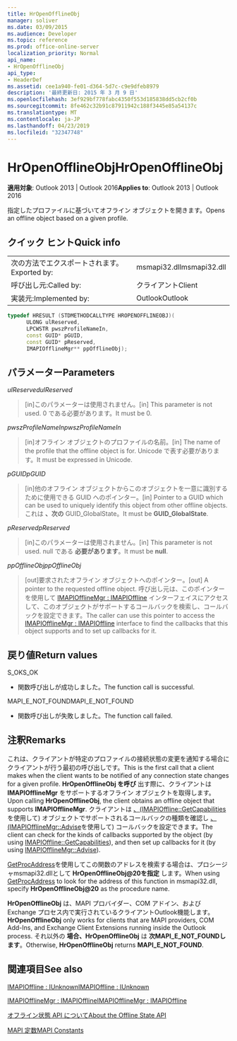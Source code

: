 ```yaml
---
title: HrOpenOfflineObj
manager: soliver
ms.date: 03/09/2015
ms.audience: Developer
ms.topic: reference
ms.prod: office-online-server
localization_priority: Normal
api_name:
- HrOpenOfflineObj
api_type:
- HeaderDef
ms.assetid: cee1a940-fe01-d364-5d7c-c9e9dfeb8979
description: '最終更新日: 2015 年 3 月 9 日'
ms.openlocfilehash: 3ef929bf778fabc4350f553d185838dd5cb2cf0b
ms.sourcegitcommit: 8fe462c32b91c87911942c188f3445e85a54137c
ms.translationtype: MT
ms.contentlocale: ja-JP
ms.lasthandoff: 04/23/2019
ms.locfileid: "32347748"
---
```

# <a name="hropenofflineobj"></a><span data-ttu-id="12209-103">HrOpenOfflineObj</span><span class="sxs-lookup"><span data-stu-id="12209-103">HrOpenOfflineObj</span></span>

  
  
<span data-ttu-id="12209-104">**適用対象**: Outlook 2013 | Outlook 2016</span><span class="sxs-lookup"><span data-stu-id="12209-104">**Applies to**: Outlook 2013 | Outlook 2016</span></span> 
  
<span data-ttu-id="12209-105">指定したプロファイルに基づいてオフライン オブジェクトを開きます。</span><span class="sxs-lookup"><span data-stu-id="12209-105">Opens an offline object based on a given profile.</span></span>
  
## <a name="quick-info"></a><span data-ttu-id="12209-106">クイック ヒント</span><span class="sxs-lookup"><span data-stu-id="12209-106">Quick info</span></span>

|||
|:-----|:-----|
|<span data-ttu-id="12209-107">次の方法でエクスポートされます。</span><span class="sxs-lookup"><span data-stu-id="12209-107">Exported by:</span></span>  <br/> |<span data-ttu-id="12209-108">msmapi32.dll</span><span class="sxs-lookup"><span data-stu-id="12209-108">msmapi32.dll</span></span>  <br/> |
|<span data-ttu-id="12209-109">呼び出し元:</span><span class="sxs-lookup"><span data-stu-id="12209-109">Called by:</span></span>  <br/> |<span data-ttu-id="12209-110">クライアント</span><span class="sxs-lookup"><span data-stu-id="12209-110">Client</span></span>  <br/> |
|<span data-ttu-id="12209-111">実装元:</span><span class="sxs-lookup"><span data-stu-id="12209-111">Implemented by:</span></span>  <br/> |<span data-ttu-id="12209-112">Outlook</span><span class="sxs-lookup"><span data-stu-id="12209-112">Outlook</span></span>  <br/> |
   
```cpp
typedef HRESULT (STDMETHODCALLTYPE HROPENOFFLINEOBJ)( 
      ULONG ulReserved, 
      LPCWSTR pwszProfileNameIn, 
      const GUID* pGUID, 
      const GUID* pReserved, 
      IMAPIOfflineMgr** ppOfflineObj); 

```

## <a name="parameters"></a><span data-ttu-id="12209-113">パラメーター</span><span class="sxs-lookup"><span data-stu-id="12209-113">Parameters</span></span>

 <span data-ttu-id="12209-114">_ulReserved_</span><span class="sxs-lookup"><span data-stu-id="12209-114">_ulReserved_</span></span>
  
> <span data-ttu-id="12209-115">[in]このパラメーターは使用されません。</span><span class="sxs-lookup"><span data-stu-id="12209-115">[in] This parameter is not used.</span></span> <span data-ttu-id="12209-116">0 である必要があります。</span><span class="sxs-lookup"><span data-stu-id="12209-116">It must be 0.</span></span>
    
 <span data-ttu-id="12209-117">_pwszProfileNameIn_</span><span class="sxs-lookup"><span data-stu-id="12209-117">_pwszProfileNameIn_</span></span>
  
> <span data-ttu-id="12209-118">[in]オフライン オブジェクトのプロファイルの名前。</span><span class="sxs-lookup"><span data-stu-id="12209-118">[in] The name of the profile that the offline object is for.</span></span> <span data-ttu-id="12209-119">Unicode で表す必要があります。</span><span class="sxs-lookup"><span data-stu-id="12209-119">It must be expressed in Unicode.</span></span> 
    
 <span data-ttu-id="12209-120">_pGUID_</span><span class="sxs-lookup"><span data-stu-id="12209-120">_pGUID_</span></span>
  
> <span data-ttu-id="12209-121">[in]他のオフライン オブジェクトからこのオブジェクトを一意に識別するために使用できる GUID へのポインター。</span><span class="sxs-lookup"><span data-stu-id="12209-121">[in] Pointer to a GUID which can be used to uniquely identify this object from other offline objects.</span></span> <span data-ttu-id="12209-122">これは **、次の** GUID_GlobalState。</span><span class="sxs-lookup"><span data-stu-id="12209-122">It must be **GUID_GlobalState**.</span></span>
    
 <span data-ttu-id="12209-123">_pReserved_</span><span class="sxs-lookup"><span data-stu-id="12209-123">_pReserved_</span></span>
  
> <span data-ttu-id="12209-124">[in]このパラメーターは使用されません。</span><span class="sxs-lookup"><span data-stu-id="12209-124">[in] This parameter is not used.</span></span> <span data-ttu-id="12209-125">null である **必要があります**。</span><span class="sxs-lookup"><span data-stu-id="12209-125">It must be **null**.</span></span>
    
 <span data-ttu-id="12209-126">_ppOfflineObj_</span><span class="sxs-lookup"><span data-stu-id="12209-126">_ppOfflineObj_</span></span>
  
> <span data-ttu-id="12209-127">[out]要求されたオフライン オブジェクトへのポインター。</span><span class="sxs-lookup"><span data-stu-id="12209-127">[out] A pointer to the requested offline object.</span></span> <span data-ttu-id="12209-128">呼び出し元は、このポインターを使用して [IMAPIOfflineMgr : IMAPIOffline](imapiofflinemgrimapioffline.md) インターフェイスにアクセスして、このオブジェクトがサポートするコールバックを検索し、コールバックを設定できます。</span><span class="sxs-lookup"><span data-stu-id="12209-128">The caller can use this pointer to access the [IMAPIOfflineMgr : IMAPIOffline](imapiofflinemgrimapioffline.md) interface to find the callbacks that this object supports and to set up callbacks for it.</span></span> 
    
## <a name="return-values"></a><span data-ttu-id="12209-129">戻り値</span><span class="sxs-lookup"><span data-stu-id="12209-129">Return values</span></span>

<span data-ttu-id="12209-130">S_OK</span><span class="sxs-lookup"><span data-stu-id="12209-130">S_OK</span></span> 
  
- <span data-ttu-id="12209-131">関数呼び出しが成功しました。</span><span class="sxs-lookup"><span data-stu-id="12209-131">The function call is successful.</span></span>
    
<span data-ttu-id="12209-132">MAPI_E_NOT_FOUND</span><span class="sxs-lookup"><span data-stu-id="12209-132">MAPI_E_NOT_FOUND</span></span>
  
- <span data-ttu-id="12209-133">関数呼び出しが失敗しました。</span><span class="sxs-lookup"><span data-stu-id="12209-133">The function call failed.</span></span>
    
## <a name="remarks"></a><span data-ttu-id="12209-134">注釈</span><span class="sxs-lookup"><span data-stu-id="12209-134">Remarks</span></span>

<span data-ttu-id="12209-135">これは、クライアントが特定のプロファイルの接続状態の変更を通知する場合にクライアントが行う最初の呼び出しです。</span><span class="sxs-lookup"><span data-stu-id="12209-135">This is the first call that a client makes when the client wants to be notified of any connection state changes for a given profile.</span></span> <span data-ttu-id="12209-136">**HrOpenOfflineObj を呼び** 出す際に、クライアントは **IMAPIOfflineMgr** をサポートするオフライン オブジェクトを取得します。</span><span class="sxs-lookup"><span data-stu-id="12209-136">Upon calling **HrOpenOfflineObj**, the client obtains an offline object that supports **IMAPIOfflineMgr**.</span></span> <span data-ttu-id="12209-137">クライアントは [、(IMAPIOffline::GetCapabilities](imapioffline-getcapabilities.md)を使用して) オブジェクトでサポートされるコールバックの種類を確認し [、(IMAPIOfflineMgr::Advise](imapiofflinemgr-advise.md)を使用して) コールバックを設定できます。</span><span class="sxs-lookup"><span data-stu-id="12209-137">The client can check for the kinds of callbacks supported by the object (by using [IMAPIOffline::GetCapabilities](imapioffline-getcapabilities.md)), and then set up callbacks for it (by using [IMAPIOfflineMgr::Advise](imapiofflinemgr-advise.md)).</span></span>
  
<span data-ttu-id="12209-138">[GetProcAddress](https://msdn.microsoft.com/library/ms683212.aspx)を使用してこの関数のアドレスを検索する場合は、プロシージャmsmapi32.dllとして **HrOpenOfflineObj@20を指定** します。</span><span class="sxs-lookup"><span data-stu-id="12209-138">When using [GetProcAddress](https://msdn.microsoft.com/library/ms683212.aspx) to look for the address of this function in msmapi32.dll, specify **HrOpenOfflineObj@20** as the procedure name.</span></span> 
  
 <span data-ttu-id="12209-139">**HrOpenOfflineObj** は、MAPI プロバイダー、COM アドイン、および Exchange プロセス内で実行されているクライアントOutlook機能します。</span><span class="sxs-lookup"><span data-stu-id="12209-139">**HrOpenOfflineObj** only works for clients that are MAPI providers, COM Add-Ins, and Exchange Client Extensions running inside the Outlook process.</span></span> <span data-ttu-id="12209-140">それ以外の **場合、HrOpenOfflineObj** は **次MAPI_E_NOT_FOUNDします**。</span><span class="sxs-lookup"><span data-stu-id="12209-140">Otherwise, **HrOpenOfflineObj** returns **MAPI_E_NOT_FOUND**.</span></span> 
  
## <a name="see-also"></a><span data-ttu-id="12209-141">関連項目</span><span class="sxs-lookup"><span data-stu-id="12209-141">See also</span></span>



[<span data-ttu-id="12209-142">IMAPIOffline : IUnknown</span><span class="sxs-lookup"><span data-stu-id="12209-142">IMAPIOffline : IUnknown</span></span>](imapiofflineiunknown.md)
  
[<span data-ttu-id="12209-143">IMAPIOfflineMgr : IMAPIOffline</span><span class="sxs-lookup"><span data-stu-id="12209-143">IMAPIOfflineMgr : IMAPIOffline</span></span>](imapiofflinemgrimapioffline.md)


[<span data-ttu-id="12209-144">オフライン状態 API について</span><span class="sxs-lookup"><span data-stu-id="12209-144">About the Offline State API</span></span>](about-the-offline-state-api.md)
  
[<span data-ttu-id="12209-145">MAPI 定数</span><span class="sxs-lookup"><span data-stu-id="12209-145">MAPI Constants</span></span>](mapi-constants.md)

